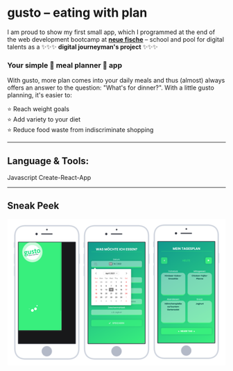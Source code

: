 # gusto – eating with plan

I am proud to show my first small app, which I programmed at the end of the web development bootcamp at **[neue fische](https://www.neuefische.de/weiterbildung/web-development)** – school and pool for digital talents as a ✨✨✨ **digital journeyman's project** ✨✨✨

### Your simple 🥗 meal planner 🥗 app

With gusto, more plan comes into your daily meals and thus (almost) always offers an answer to the question: "What's for dinner?". With a little gusto planning, it's easier to: </br>


⭐️ Reach weight goals</br>
⭐️ Add variety to your diet</br>
⭐️ Reduce food waste from indiscriminate shopping

---

## Language & Tools: 
Javascript Create-React-App

---

## Sneak Peek

![gusto preview](src/assets/gusto_preview.svg)
